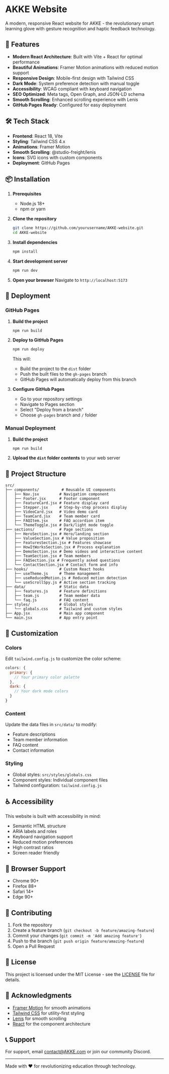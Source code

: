 # AKKE Website

A modern, responsive React website for AKKE - the revolutionary smart learning glove with gesture recognition and haptic feedback technology.

## 🚀 Features

- **Modern React Architecture**: Built with Vite + React for optimal performance
- **Beautiful Animations**: Framer Motion animations with reduced motion support
- **Responsive Design**: Mobile-first design with Tailwind CSS
- **Dark Mode**: System preference detection with manual toggle
- **Accessibility**: WCAG compliant with keyboard navigation
- **SEO Optimized**: Meta tags, Open Graph, and JSON-LD schema
- **Smooth Scrolling**: Enhanced scrolling experience with Lenis
- **GitHub Pages Ready**: Configured for easy deployment

## 🛠️ Tech Stack

- **Frontend**: React 18, Vite
- **Styling**: Tailwind CSS 4.x
- **Animations**: Framer Motion
- **Smooth Scrolling**: @studio-freight/lenis
- **Icons**: SVG icons with custom components
- **Deployment**: GitHub Pages

## 📦 Installation

1. **Prerequisites**
   - Node.js 18+ 
   - npm or yarn

2. **Clone the repository**
   ```bash
   git clone https://github.com/yourusername/AKKE-website.git
   cd AKKE-website
   ```

3. **Install dependencies**
   ```bash
   npm install
   ```

4. **Start development server**
   ```bash
   npm run dev
   ```

5. **Open your browser**
   Navigate to `http://localhost:5173`

## 🚀 Deployment

### GitHub Pages

1. **Build the project**
   ```bash
   npm run build
   ```

2. **Deploy to GitHub Pages**
   ```bash
   npm run deploy
   ```

   This will:
   - Build the project to the `dist` folder
   - Push the built files to the `gh-pages` branch
   - GitHub Pages will automatically deploy from this branch

3. **Configure GitHub Pages**
   - Go to your repository settings
   - Navigate to Pages section
   - Select "Deploy from a branch"
   - Choose `gh-pages` branch and `/` folder

### Manual Deployment

1. **Build the project**
   ```bash
   npm run build
   ```

2. **Upload the `dist` folder contents** to your web server

## 📁 Project Structure

```
src/
├── components/          # Reusable UI components
│   ├── Nav.jsx         # Navigation component
│   ├── Footer.jsx      # Footer component
│   ├── FeatureCard.jsx # Feature display card
│   ├── Stepper.jsx     # Step-by-step process display
│   ├── VideoCard.jsx   # Video demo card
│   ├── TeamCard.jsx    # Team member card
│   ├── FAQItem.jsx     # FAQ accordion item
│   └── ThemeToggle.jsx # Dark/light mode toggle
├── sections/           # Page sections
│   ├── HeroSection.jsx # Hero/landing section
│   ├── ValueSection.jsx # Value proposition
│   ├── FeaturesSection.jsx # Features showcase
│   ├── HowItWorksSection.jsx # Process explanation
│   ├── DemoSection.jsx # Demo videos and interactive content
│   ├── TeamSection.jsx # Team members
│   ├── FAQSection.jsx # Frequently asked questions
│   └── ContactSection.jsx # Contact form and info
├── hooks/              # Custom React hooks
│   ├── useTheme.js     # Theme management
│   ├── useReducedMotion.js # Reduced motion detection
│   └── useScrollSpy.js # Active section tracking
├── data/               # Static data
│   ├── features.js     # Feature definitions
│   ├── team.js         # Team member data
│   └── faq.js          # FAQ content
├── styles/             # Global styles
│   └── globals.css     # Tailwind and custom styles
├── App.jsx             # Main app component
└── main.jsx            # App entry point
```

## 🎨 Customization

### Colors
Edit `tailwind.config.js` to customize the color scheme:
```javascript
colors: {
  primary: {
    // Your primary color palette
  },
  dark: {
    // Your dark mode colors
  }
}
```

### Content
Update the data files in `src/data/` to modify:
- Feature descriptions
- Team member information
- FAQ content
- Contact information

### Styling
- Global styles: `src/styles/globals.css`
- Component styles: Individual component files
- Tailwind configuration: `tailwind.config.js`

## ♿ Accessibility

This website is built with accessibility in mind:
- Semantic HTML structure
- ARIA labels and roles
- Keyboard navigation support
- Reduced motion preferences
- High contrast ratios
- Screen reader friendly

## 📱 Browser Support

- Chrome 90+
- Firefox 88+
- Safari 14+
- Edge 90+

## 🤝 Contributing

1. Fork the repository
2. Create a feature branch (`git checkout -b feature/amazing-feature`)
3. Commit your changes (`git commit -m 'Add amazing feature'`)
4. Push to the branch (`git push origin feature/amazing-feature`)
5. Open a Pull Request

## 📄 License

This project is licensed under the MIT License - see the [LICENSE](LICENSE) file for details.

## 🙏 Acknowledgments

- [Framer Motion](https://www.framer.com/motion/) for smooth animations
- [Tailwind CSS](https://tailwindcss.com/) for utility-first styling
- [Lenis](https://github.com/studio-freight/lenis) for smooth scrolling
- [React](https://reactjs.org/) for the component architecture

## 📞 Support

For support, email contact@AKKE.com or join our community Discord.

---

Made with ❤️ for revolutionizing education through technology.
